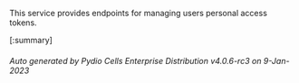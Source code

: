 






This service provides endpoints for managing users personal access tokens.

[:summary]

###### Auto generated by Pydio Cells Enterprise Distribution v4.0.6-rc3 on 9-Jan-2023
